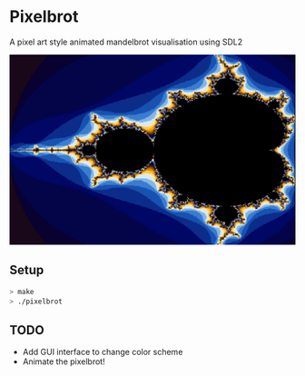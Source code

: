# Pixelbrot

A pixel art style animated mandelbrot visualisation using SDL2

![Alt text](public/pixelbrot_image.png?raw=true "Pixelbrot")

## Setup

```bash
> make
> ./pixelbrot
```

## TODO

- Add GUI interface to change color scheme
- Animate the pixelbrot!
